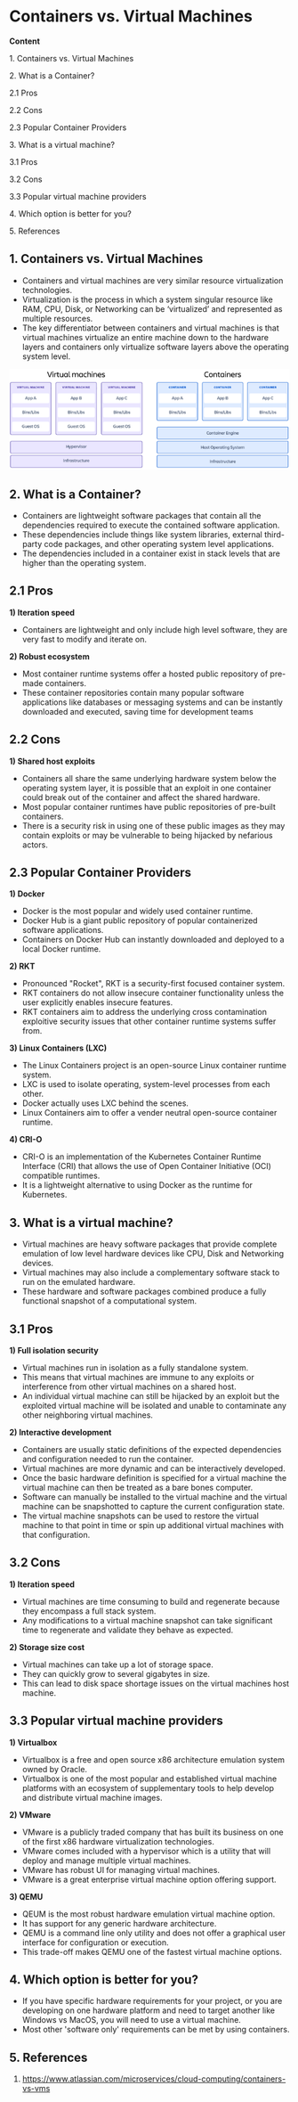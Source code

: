 # Containers vs. Virtual Machines

**Content**

1\. Containers vs. Virtual Machines

2\. What is a Container?

2.1 Pros

2.2 Cons

2.3 Popular Container Providers

3\. What is a virtual machine?

3.1 Pros

3.2 Cons

3.3 Popular virtual machine providers

4\. Which option is better for you?

5\. References

## 1. Containers vs. Virtual Machines

-   Containers and virtual machines are very similar resource virtualization technologies.
-   Virtualization is the process in which a system singular resource like RAM, CPU, Disk, or Networking can be ‘virtualized’ and represented as multiple resources.
-   The key differentiator between containers and virtual machines is that virtual machines virtualize an entire machine down to the hardware layers and containers only virtualize software layers above the operating system level.

![](media/251c1f9b68263310bae9157d39abcd17.png)

## 2. What is a Container?

-   Containers are lightweight software packages that contain all the dependencies required to execute the contained software application.
-   These dependencies include things like system libraries, external third-party code packages, and other operating system level applications.
-   The dependencies included in a container exist in stack levels that are higher than the operating system.

## 2.1 Pros

**1) Iteration speed**

-   Containers are lightweight and only include high level software, they are very fast to modify and iterate on.

**2) Robust ecosystem**

-   Most container runtime systems offer a hosted public repository of pre-made containers.
-   These container repositories contain many popular software applications like databases or messaging systems and can be instantly downloaded and executed, saving time for development teams

## 2.2 Cons

**1) Shared host exploits**

-   Containers all share the same underlying hardware system below the operating system layer, it is possible that an exploit in one container could break out of the container and affect the shared hardware.
-   Most popular container runtimes have public repositories of pre-built containers.
-   There is a security risk in using one of these public images as they may contain exploits or may be vulnerable to being hijacked by nefarious actors.

## 2.3 Popular Container Providers

**1) Docker**

-   Docker is the most popular and widely used container runtime.
-   Docker Hub is a giant public repository of popular containerized software applications.
-   Containers on Docker Hub can instantly downloaded and deployed to a local Docker runtime.

**2) RKT**

-   Pronounced "Rocket", RKT is a security-first focused container system.
-   RKT containers do not allow insecure container functionality unless the user explicitly enables insecure features.
-   RKT containers aim to address the underlying cross contamination exploitive security issues that other container runtime systems suffer from.

**3) Linux Containers (LXC)**

-   The Linux Containers project is an open-source Linux container runtime system.
-   LXC is used to isolate operating, system-level processes from each other.
-   Docker actually uses LXC behind the scenes.
-   Linux Containers aim to offer a vender neutral open-source container runtime.

**4) CRI-O**

-   CRI-O is an implementation of the Kubernetes Container Runtime Interface (CRI) that allows the use of Open Container Initiative (OCI) compatible runtimes.
-   It is a lightweight alternative to using Docker as the runtime for Kubernetes.

## 3. What is a virtual machine?

-   Virtual machines are heavy software packages that provide complete emulation of low level hardware devices like CPU, Disk and Networking devices.
-   Virtual machines may also include a complementary software stack to run on the emulated hardware.
-   These hardware and software packages combined produce a fully functional snapshot of a computational system.

## 3.1 Pros

**1) Full isolation security**

-   Virtual machines run in isolation as a fully standalone system.
-   This means that virtual machines are immune to any exploits or interference from other virtual machines on a shared host.
-   An individual virtual machine can still be hijacked by an exploit but the exploited virtual machine will be isolated and unable to contaminate any other neighboring virtual machines.

**2) Interactive development**

-   Containers are usually static definitions of the expected dependencies and configuration needed to run the container.
-   Virtual machines are more dynamic and can be interactively developed.
-   Once the basic hardware definition is specified for a virtual machine the virtual machine can then be treated as a bare bones computer.
-   Software can manually be installed to the virtual machine and the virtual machine can be snapshotted to capture the current configuration state.
-   The virtual machine snapshots can be used to restore the virtual machine to that point in time or spin up additional virtual machines with that configuration.

## 3.2 Cons

**1) Iteration speed**

-   Virtual machines are time consuming to build and regenerate because they encompass a full stack system.
-   Any modifications to a virtual machine snapshot can take significant time to regenerate and validate they behave as expected.

**2) Storage size cost**

-   Virtual machines can take up a lot of storage space.
-   They can quickly grow to several gigabytes in size.
-   This can lead to disk space shortage issues on the virtual machines host machine.

## 3.3 Popular virtual machine providers

**1) Virtualbox**

-   Virtualbox is a free and open source x86 architecture emulation system owned by Oracle.
-   Virtualbox is one of the most popular and established virtual machine platforms with an ecosystem of supplementary tools to help develop and distribute virtual machine images.

**2) VMware**

-   VMware is a publicly traded company that has built its business on one of the first x86 hardware virtualization technologies.
-   VMware comes included with a hypervisor which is a utility that will deploy and manage multiple virtual machines.
-   VMware has robust UI for managing virtual machines.
-   VMware is a great enterprise virtual machine option offering support.

**3) QEMU**

-   QEUM is the most robust hardware emulation virtual machine option.
-   It has support for any generic hardware architecture.
-   QEMU is a command line only utility and does not offer a graphical user interface for configuration or execution.
-   This trade-off makes QEMU one of the fastest virtual machine options.

## 4. Which option is better for you?

-   If you have specific hardware requirements for your project, or you are developing on one hardware platform and need to target another like Windows vs MacOS, you will need to use a virtual machine.
-   Most other 'software only' requirements can be met by using containers.

## 5. References

1.  https://www.atlassian.com/microservices/cloud-computing/containers-vs-vms
